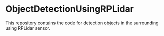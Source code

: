 # ObjectDetectionUsingRPLidar
This repository contains the code for detection objects in the surrounding using RPLidar sensor. 

